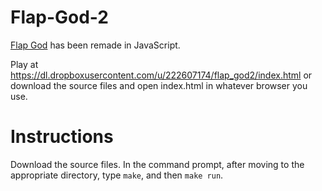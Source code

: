 # Flap-God-2
[Flap God](https://github.com/TexAgg/FlapGod) has been remade in JavaScript.

Play at https://dl.dropboxusercontent.com/u/222607174/flap_god2/index.html 
or download the source files and open index.html in whatever browser you use.

# Instructions
Download the source files. 
In the command prompt, after moving to the appropriate directory, type `make`, and then `make run`.
